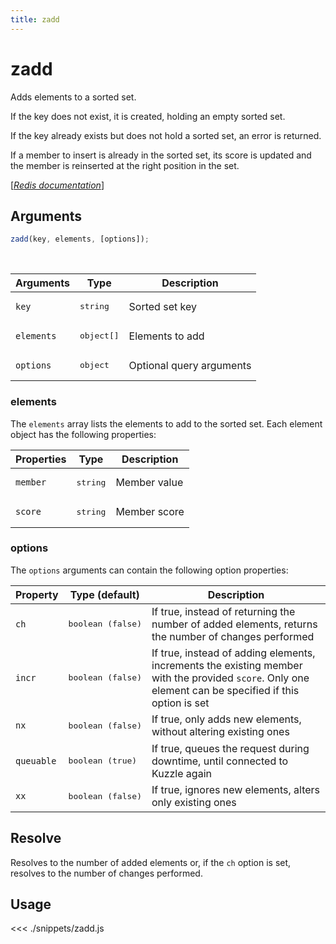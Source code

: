 ```yaml
---
title: zadd
---
```


# zadd

Adds elements to a sorted set.

If the key does not exist, it is created, holding an empty sorted set.

If the key already exists but does not hold a sorted set, an error is returned.

If a member to insert is already in the sorted set, its score is updated and the member is reinserted at the right position in the set.

[[_Redis documentation_]](https://redis.io/commands/zadd)

## Arguments

```js
zadd(key, elements, [options]);
```

<br/>

| Arguments  | Type                | Description              |
| ---------- | ------------------- | ------------------------ |
| `key`      | <pre>string</pre>   | Sorted set key           |
| `elements` | <pre>object[]</pre> | Elements to add          |
| `options`  | <pre>object</pre>   | Optional query arguments |

### elements

The `elements` array lists the elements to add to the sorted set. Each element object has the following properties:

| Properties | Type              | Description  |
| ---------- | ----------------- | ------------ |
| `member`   | <pre>string</pre> | Member value |
| `score`    | <pre>string</pre> | Member score |

### options

The `options` arguments can contain the following option properties:

| Property   | Type (default)             | Description                                                                                                                                            |
| ---------- | -------------------------- | ------------------------------------------------------------------------------------------------------------------------------------------------------ |
| `ch`       | <pre>boolean (false)</pre> | If true, instead of returning the number of added elements, returns the number of changes performed                                                    |
| `incr`     | <pre>boolean (false)</pre> | If true, instead of adding elements, increments the existing member with the provided `score`. Only one element can be specified if this option is set |
| `nx`       | <pre>boolean (false)</pre> | If true, only adds new elements, without altering existing ones                                                                                        |
| `queuable` | <pre>boolean (true)</pre>  | If true, queues the request during downtime, until connected to Kuzzle again                                                                           |
| `xx`       | <pre>boolean (false)</pre> | If true, ignores new elements, alters only existing ones                                                                                               |

## Resolve

Resolves to the number of added elements or, if the `ch` option is set, resolves to the number of changes performed.

## Usage

<<< ./snippets/zadd.js
